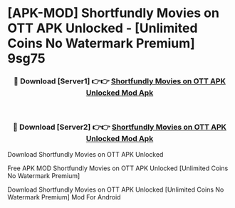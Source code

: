 # [APK-MOD] Shortfundly  Movies on OTT APK Unlocked - [Unlimited Coins No Watermark Premium] 9sg75



<div align="center">
<h3>🔴 Download [Server1] 👉👉 <a href="https://momento.my/?title=Shortfundly__Movies_on_OTT_APK_Unlocked">Shortfundly  Movies on OTT APK Unlocked Mod Apk</a></h3><br>

<h3>🔴 Download [Server2] 👉👉 <a href="https://momento.my/?title=Shortfundly__Movies_on_OTT_APK_Unlocked">Shortfundly  Movies on OTT APK Unlocked Mod Apk</a></h3>
</div>



Download Shortfundly  Movies on OTT APK Unlocked 

Free APK MOD Shortfundly  Movies on OTT APK Unlocked [Unlimited Coins No Watermark Premium]

Download Shortfundly  Movies on OTT APK Unlocked [Unlimited Coins No Watermark Premium] Mod For Android
